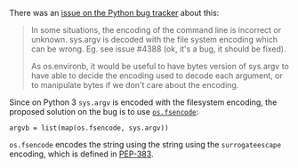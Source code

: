 There was an [issue on the Python bug tracker][1] about this:

> In some situations, the encoding of the command line is incorrect or
> unknown. sys.argv is decoded with the file system encoding which can
> be wrong. Eg. see issue #4388 (ok, it's a bug, it should be fixed).
> 
> As os.environb, it would be useful to have bytes version of sys.argv
> to have able to decide the encoding used to decode each argument, or
> to manipulate bytes if we don't care about the encoding.

Since on Python 3 `sys.argv` is encoded with the filesystem encoding, the proposed solution on the bug is to use [`os.fsencode`][2]:

    argvb = list(map(os.fsencode, sys.argv))

`os.fsencode` encodes the string using the string using the `surrogateescape` encoding, which is defined in [PEP-383][3].


  [1]: http://bugs.python.org/issue8776
  [2]: https://docs.python.org/3/library/os.html#os.fsencode
  [3]: https://www.python.org/dev/peps/pep-0383